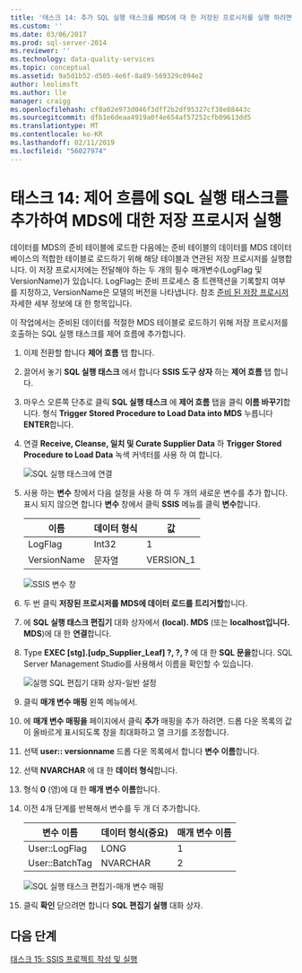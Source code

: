 ```yaml
---
title: '태스크 14: 추가 SQL 실행 태스크를 MDS에 대 한 저장된 프로시저를 실행 하려면 제어 흐름 | Microsoft Docs'
ms.custom: ''
ms.date: 03/06/2017
ms.prod: sql-server-2014
ms.reviewer: ''
ms.technology: data-quality-services
ms.topic: conceptual
ms.assetid: 9a5d1b52-d505-4e6f-8a89-569329c094e2
author: leolimsft
ms.author: lle
manager: craigg
ms.openlocfilehash: cf0a02e973d046f3dff2b2df95327cf38e88443c
ms.sourcegitcommit: dfb1e6deaa4919a0f4e654af57252cfb09613dd5
ms.translationtype: MT
ms.contentlocale: ko-KR
ms.lasthandoff: 02/11/2019
ms.locfileid: "56027974"
---
```

# <a name="task-14-adding-execute-sql-task-to-control-flow-to-run-the-stored-procedure-for-mds"></a>태스크 14: 제어 흐름에 SQL 실행 태스크를 추가하여 MDS에 대한 저장 프로시저 실행
  데이터를 MDS의 준비 테이블에 로드한 다음에는 준비 테이블의 데이터를 MDS 데이터베이스의 적합한 테이블로 로드하기 위해 해당 테이블과 연관된 저장 프로시저를 실행합니다. 이 저장 프로시저에는 전달해야 하는 두 개의 필수 매개변수(LogFlag 및 VersionName)가 있습니다. LogFlag는 준비 프로세스 중 트랜잭션을 기록할지 여부를 지정하고, VersionName은 모델의 버전을 나타냅니다. 참조 [준비 된 저장 프로시저](https://msdn.microsoft.com/library/hh231028.aspx) 자세한 세부 정보에 대 한 항목입니다.  
  
 이 작업에서는 준비된 데이터를 적절한 MDS 테이블로 로드하기 위해 저장 프로시저를 호출하는 SQL 실행 태스크를 제어 흐름에 추가합니다.  
  
1.  이제 전환할 합니다 **제어 흐름** 탭 합니다.  
  
2.  끌어서 놓기 **SQL 실행 태스크** 에서 합니다 **SSIS 도구 상자** 하는 **제어 흐름** 탭 합니다.  
  
3.  마우스 오른쪽 단추로 클릭 **SQL 실행 태스크** 에 **제어 흐름** 탭을 클릭 **이름 바꾸기**합니다. 형식 **Trigger Stored Procedure to Load Data into MDS** 누릅니다 **ENTER**합니다.  
  
4.  연결 **Receive, Cleanse, 일치 및 Curate Supplier Data** 하 **Trigger Stored Procedure to Load Data** 녹색 커넥터를 사용 하 여 합니다.  
  
     ![SQL 실행 태스크에 연결](../../2014/tutorials/media/et-addingesqltasktocftorunthespformds-01.jpg "SQL 실행 태스크에 연결")  
  
5.  사용 하는 **변수** 창에서 다음 설정을 사용 하 여 두 개의 새로운 변수를 추가 합니다. 표시 되지 않으면 합니다 **변수** 창에서 클릭 **SSIS** 메뉴를 클릭 **변수**합니다.  
  
    |이름|데이터 형식|값|  
    |----------|---------------|-----------|  
    |LogFlag|Int32|1|  
    |VersionName|문자열|VERSION_1|  
  
     ![SSIS 변수 창](../../2014/tutorials/media/et-addingesqltasktocftorunthespformds-02.jpg "SSIS 변수 창")  
  
6.  두 번 클릭 **저장된 프로시저를 MDS에 데이터 로드를 트리거할**합니다.  
  
7.  에 **SQL 실행 태스크 편집기** 대화 상자에서 **(local). MDS** (또는 **localhost입니다. MDS**)에 대 한 **연결**합니다.  
  
8.  Type **EXEC [stg].[udp_Supplier_Leaf] ?, ?, ?** 에 대 한 **SQL 문을**합니다. SQL Server Management Studio를 사용해서 이름을 확인할 수 있습니다.  
  
     ![실행 SQL 편집기 대화 상자-일반 설정](../../2014/tutorials/media/et-addingesqltasktocftorunthespformds-03.jpg "실행 SQL 편집기 대화 상자-일반 설정")  
  
9. 클릭 **매개 변수 매핑** 왼쪽 메뉴에서.  
  
10. 에 **매개 변수 매핑을** 페이지에서 클릭 **추가** 매핑을 추가 하려면. 드롭 다운 목록의 값이 올바르게 표시되도록 창을 최대화하고 열 크기를 조정합니다.  
  
11. 선택 **user:: versionname** 드롭 다운 목록에서 합니다 **변수 이름**합니다.  
  
12. 선택 **NVARCHAR** 에 대 한 **데이터 형식**합니다.  
  
13. 형식 **0** (영)에 대 한 **매개 변수 이름**합니다.  
  
14. 이전 4개 단계를 반복해서 변수를 두 개 더 추가합니다.  
  
    |변수 이름|데이터 형식(중요)|매개 변수 이름|  
    |-------------------|-----------------------------|--------------------|  
    |User::LogFlag|LONG|1|  
    |User::BatchTag|NVARCHAR|2|  
  
     ![SQL 실행 태스크 편집기-매개 변수 매핑](../../2014/tutorials/media/et-addingesqltasktocftorunthespformds-04.jpg "SQL 실행 태스크 편집기-매개 변수 매핑")  
  
15. 클릭 **확인** 닫으려면 합니다 **SQL 편집기 실행** 대화 상자.  
  
## <a name="next-step"></a>다음 단계  
 [태스크 15: SSIS 프로젝트 작성 및 실행](../../2014/tutorials/task-15-building-and-running-the-ssis-project.md)  
  
  
